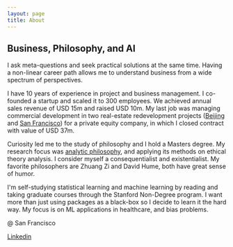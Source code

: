 ```yaml
---
layout: page
title: About
---
```


## Business, Philosophy, and AI

I ask meta-questions and seek practical solutions at the same time. Having a non-linear career path allows me to understand business from a wide spectrum of perspectives.

I have 10 years of experience in project and business management. I co-founded a startup and scaled it to 300 employees. We achieved annual sales revenue of USD 15m and raised USD 10m. My last job was managing commercial development in two real-estate redevelopment projects ([Beijing](https://steinberghart.com/hospitality/bei-zhaolong/) and [San Francisco](https://steinberghart.com/hospitality/bei-hotel-sanfrancisco/)) for a private equity company, in which I closed contract with value of USD 37m.

Curiosity led me to the study of philosophy and I hold a Masters degree. My research focus was [analytic philosophy](https://en.wikipedia.org/wiki/Analytic_philosophy), and applying its methods on ethical theory analysis. I consider myself a consequentialist and existentialist. My favorite philosophers are Zhuang Zi and David Hume, both have great sense of humor.

I'm self-studying statistical learning and machine learning by reading and taking graduate courses through the Stanford Non-Degree program. I want more than just using packages as a black-box so I decide to learn it the hard way. My focus is on ML applications in healthcare, and bias problems.

@ San Francisco

[Linkedin](https://www.linkedin.com/in/junecpy/)
